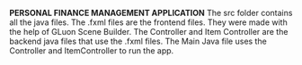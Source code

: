 **PERSONAL FINANCE MANAGEMENT APPLICATION**
The src folder contains all the java files. The .fxml files are the frontend files. They were made with the help of GLuon Scene Builder. The Controller and Item Controller are the backend java files that use the .fxml files. The Main Java file uses the Controller and ItemController to run the app.
